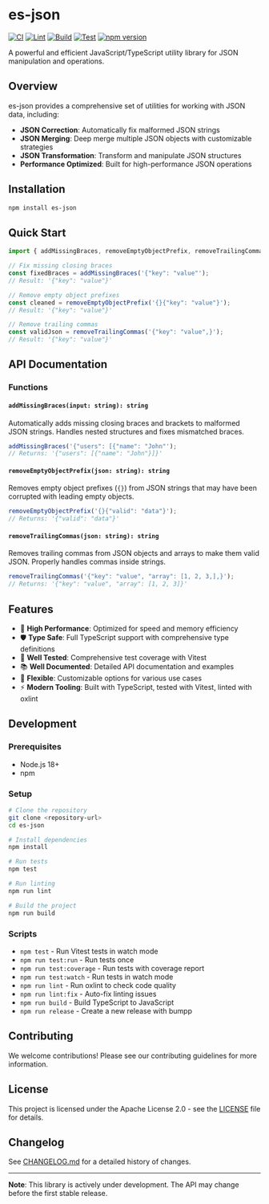 # es-json

[![CI](https://github.com/sunrabbit123/es-jsonkit/actions/workflows/ci.yml/badge.svg)](https://github.com/sunrabbit123/es-jsonkit/actions/workflows/ci.yml)
[![Lint](https://github.com/sunrabbit123/es-jsonkit/actions/workflows/lint.yml/badge.svg)](https://github.com/sunrabbit123/es-jsonkit/actions/workflows/lint.yml)
[![Build](https://github.com/sunrabbit123/es-jsonkit/actions/workflows/build.yml/badge.svg)](https://github.com/sunrabbit123/es-jsonkit/actions/workflows/build.yml)
[![Test](https://github.com/sunrabbit123/es-jsonkit/actions/workflows/test.yml/badge.svg)](https://github.com/sunrabbit123/es-jsonkit/actions/workflows/test.yml)
[![npm version](https://badge.fury.io/js/es-jsonkit.svg)](https://badge.fury.io/js/es-jsonkit)

A powerful and efficient JavaScript/TypeScript utility library for JSON manipulation and operations.

## Overview

es-json provides a comprehensive set of utilities for working with JSON data, including:

- **JSON Correction**: Automatically fix malformed JSON strings
- **JSON Merging**: Deep merge multiple JSON objects with customizable strategies
- **JSON Transformation**: Transform and manipulate JSON structures
- **Performance Optimized**: Built for high-performance JSON operations

## Installation

```bash
npm install es-json
```

## Quick Start

```javascript
import { addMissingBraces, removeEmptyObjectPrefix, removeTrailingCommas } from 'es-json';

// Fix missing closing braces
const fixedBraces = addMissingBraces('{"key": "value"');
// Result: '{"key": "value"}'

// Remove empty object prefixes
const cleaned = removeEmptyObjectPrefix('{}{"key": "value"}');
// Result: '{"key": "value"}'

// Remove trailing commas
const validJson = removeTrailingCommas('{"key": "value",}');
// Result: '{"key": "value"}'
```

## API Documentation

### Functions

#### `addMissingBraces(input: string): string`

Automatically adds missing closing braces and brackets to malformed JSON strings. Handles nested structures and fixes mismatched braces.

```javascript
addMissingBraces('{"users": [{"name": "John"');
// Returns: '{"users": [{"name": "John"}]}'
```

#### `removeEmptyObjectPrefix(json: string): string`

Removes empty object prefixes (`{}`) from JSON strings that may have been corrupted with leading empty objects.

```javascript
removeEmptyObjectPrefix('{}{"valid": "data"}');
// Returns: '{"valid": "data"}'
```

#### `removeTrailingCommas(json: string): string`

Removes trailing commas from JSON objects and arrays to make them valid JSON. Properly handles commas inside strings.

```javascript
removeTrailingCommas('{"key": "value", "array": [1, 2, 3,],}');
// Returns: '{"key": "value", "array": [1, 2, 3]}'
```

## Features

- 🚀 **High Performance**: Optimized for speed and memory efficiency
- 🛡️ **Type Safe**: Full TypeScript support with comprehensive type definitions
- 🧪 **Well Tested**: Comprehensive test coverage with Vitest
- 📚 **Well Documented**: Detailed API documentation and examples
- 🔧 **Flexible**: Customizable options for various use cases
- ⚡ **Modern Tooling**: Built with TypeScript, tested with Vitest, linted with oxlint

## Development

### Prerequisites

- Node.js 18+
- npm

### Setup

```bash
# Clone the repository
git clone <repository-url>
cd es-json

# Install dependencies
npm install

# Run tests
npm test

# Run linting
npm run lint

# Build the project
npm run build
```

### Scripts

- `npm test` - Run Vitest tests in watch mode
- `npm run test:run` - Run tests once
- `npm run test:coverage` - Run tests with coverage report
- `npm run test:watch` - Run tests in watch mode
- `npm run lint` - Run oxlint to check code quality
- `npm run lint:fix` - Auto-fix linting issues
- `npm run build` - Build TypeScript to JavaScript
- `npm run release` - Create a new release with bumpp

## Contributing

We welcome contributions! Please see our contributing guidelines for more information.

## License

This project is licensed under the Apache License 2.0 - see the [LICENSE](LICENSE) file for details.

## Changelog

See [CHANGELOG.md](CHANGELOG.md) for a detailed history of changes.

---

**Note**: This library is actively under development. The API may change before the first stable release.